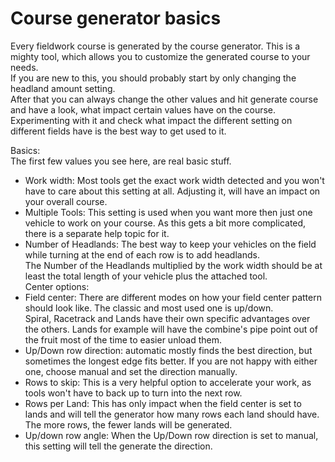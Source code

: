 # Course generator basics

  
Every fieldwork course is generated by the course generator. This is a mighty tool, which allows you to customize the generated course to your needs.  
If you are new to this, you should probably start by only changing the headland amount setting.  
After that you can always change the other values and hit generate course and have a look, what impact certain values have on the course.  
Experimenting with it and check what impact the different setting on different fields have is the best way to get used to it.  

  
Basics:  
The first few values you see here, are real basic stuff.  
- Work width: Most tools get the exact work width detected and you won't have to care about this setting at all. Adjusting it, will have an impact on your overall course.  
- Multiple Tools: This setting is used when you want more then just one vehicle to work on your course. As this gets a bit more complicated, there is a separate help topic for it.  
- Number of Headlands: The best way to keep your vehicles on the field while turning at the end of each row is to add headlands.  
The Number of the Headlands multiplied by the work width should be at least the total length of your vehicle plus the attached tool.  
Center options:  
- Field center: There are different modes on how your field center pattern should look like. The classic and most used one is up/down.  
Spiral, Racetrack and Lands have their own specific advantages over the others. Lands for example will have the combine's pipe point out of the fruit most of the time to easier unload them.  
- Up/Down row direction: automatic mostly finds the best direction, but sometimes the longest edge fits better. If you are not happy with either one, choose manual and set the direction manually.  
- Rows to skip: This is a very helpful option to accelerate your work, as tools won't have to back up to turn into the next row.  
- Rows per Land: This has only impact when the field center is set to lands and will tell the generator how many rows each land should have. The more rows, the fewer lands will be generated.  
- Up/down row angle: When the Up/Down row direction is set to manual, this setting will tell the generate the direction.  

